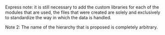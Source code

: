 Express note: it is still necessary to add the custom libraries for each of the modules that are used, the files that were created are solely and exclusively to standardize the way in which the data is handled.

Note 2: The name of the hierarchy that is proposed is completely arbitrary.

